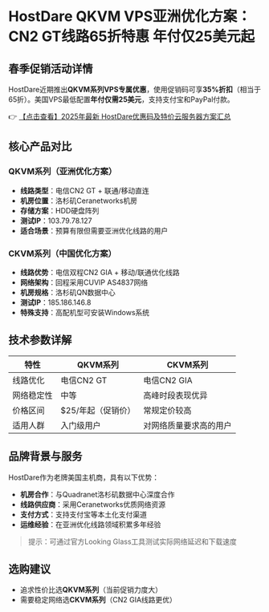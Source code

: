 # HostDare QKVM VPS亚洲优化方案：CN2 GT线路65折特惠 年付仅25美元起

## 春季促销活动详情

HostDare近期推出**QKVM系列VPS专属优惠**，使用促销码可享**35%折扣**（相当于65折）。美国VPS最低配置**年付仅需25美元**，支持支付宝和PayPal付款。

👉 [【点击查看】2025年最新 HostDare优惠码及特价云服务器方案汇总](https://bit.ly/hostdare)

## 核心产品对比

### QKVM系列（亚洲优化方案）
- **线路类型**：电信CN2 GT + 联通/移动直连
- **机房位置**：洛杉矶Ceranetworks机房
- **存储方案**：HDD硬盘阵列
- **测试IP**：103.79.78.127
- **适合场景**：预算有限但需要亚洲优化线路的用户

### CKVM系列（中国优化方案）
- **线路优势**：电信双程CN2 GIA + 移动/联通优化线路
- **网络架构**：回程采用CUVIP AS4837网络
- **机房规格**：洛杉矶QN数据中心
- **测试IP**：185.186.146.8
- **特殊支持**：高配机型可安装Windows系统

## 技术参数详解

| 特性        | QKVM系列                | CKVM系列                |
|-------------|-------------------------|-------------------------|
| 线路优化    | 电信CN2 GT              | 电信CN2 GIA             |
| 网络稳定性  | 中等                    | 高峰时段表现优异        |
| 价格区间    | $25/年起（促销价）      | 常规定价较高            |
| 适用人群    | 入门级用户              | 对网络质量要求高的用户  |

## 品牌背景与服务

HostDare作为老牌美国主机商，具有以下优势：
- **机房合作**：与Quadranet洛杉矶数据中心深度合作
- **线路供应商**：采用Ceranetworks优质网络资源
- **支付方式**：支持支付宝等本土化支付渠道
- **运维经验**：在亚洲优化线路领域积累多年经验

> 提示：可通过官方Looking Glass工具测试实际网络延迟和下载速度

## 选购建议
- 追求性价比选**QKVM系列**（当前促销力度大）
- 需要稳定网络选**CKVM系列**（CN2 GIA线路更优）